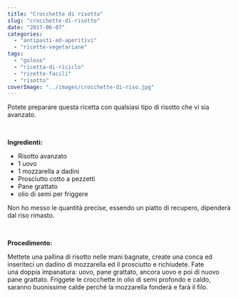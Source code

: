 ```yaml
---
title: "Crocchette di risotto"
slug: "crocchette-di-risotto"
date: "2017-06-07"
categories: 
  - "antipasti-ed-aperitivi"
  - "ricette-vegetariane"
tags: 
  - "goloso"
  - "ricetta-di-riciclo"
  - "ricette-facili"
  - "risotto"
coverImage: "../images/crocchette-di-riso.jpg"
---
```


Potete preparare questa ricetta con qualsiasi tipo di risotto che vi sia avanzato.

 

**Ingredienti:**

- Risotto avanzato
- 1 uovo
- 1 mozzarella a dadini
- Prosciutto cotto a pezzetti
- Pane grattato
- olio di semi per friggere

Non ho messo le quantità precise, essendo un piatto di recupero, dipenderà dal riso rimasto.

 

**Procedimento:**

Mettete una pallina di risotto nelle mani bagnate, create una conca ed inseriteci un dadino di mozzarella ed il prosciutto e richiudete. Fate una doppia impanatura: uovo, pane grattato, ancora uovo e poi di nuovo pane grattato. Friggete le crocchette in olio di semi profondo e caldo, saranno buonissime calde perché la mozzarella fonderà e farà il filo.

